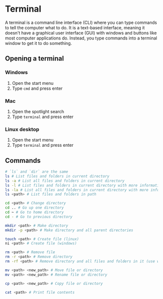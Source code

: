 # Terminal
A terminal is a command line interface (CLI) where you can type commands to tell the computer what to do. It is a text-based interface, meaning it doesn't have a graphical user interface (GUI) with windows and buttons like most computer applications do. Instead, you type commands into a terminal window to get it to do something.

## Opening a terminal
### Windows
1. Open the start menu
2. Type `cmd` and press enter
### Mac
1. Open the spotlight search
2. Type `terminal` and press enter
### Linux desktop
1. Open the start menu
2. Type `terminal` and press enter

## Commands
```bash
# `ls` and `dir` are the same
ls # List files and folders in current directory
ls -a # List all files and folders in current directory
ls -l # List files and folders in current directory with more information
ls -la # List all files and folders in current directory with more information
ls <path> # List files and folders in path

cd <path> # Change directory
cd .. # Go up one directory
cd ~ # Go to home directory
cd - # Go to previous directory

mkdir <path> # Make directory
mkdir -p <path> # Make directory and all parent directories

touch <path> # Create file (linux)
ni <path> # Create file (windows)

rm <path> # Remove file
rm -r <path> # Remove directory
rm -rf <path> # Remove directory and all files and folders in it (use with caution)

mv <path> <new_path> # Move file or directory
mv <path> <new_path> # Rename file or directory

cp <path> <new_path> # Copy file or directory

cat <path> # Print file contents
```